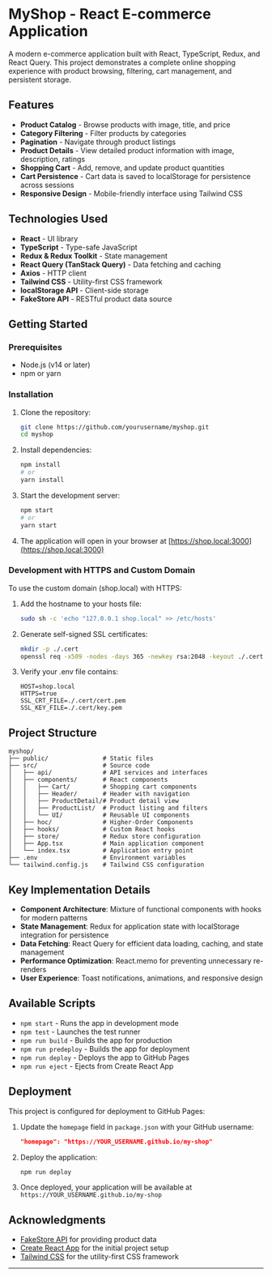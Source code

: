 # MyShop - React E-commerce Application

A modern e-commerce application built with React, TypeScript, Redux, and React Query. This project demonstrates a complete online shopping experience with product browsing, filtering, cart management, and persistent storage.


## Features

- **Product Catalog** - Browse products with image, title, and price
- **Category Filtering** - Filter products by categories
- **Pagination** - Navigate through product listings
- **Product Details** - View detailed product information with image, description, ratings
- **Shopping Cart** - Add, remove, and update product quantities
- **Cart Persistence** - Cart data is saved to localStorage for persistence across sessions
- **Responsive Design** - Mobile-friendly interface using Tailwind CSS

## Technologies Used

- **React** - UI library
- **TypeScript** - Type-safe JavaScript
- **Redux & Redux Toolkit** - State management
- **React Query (TanStack Query)** - Data fetching and caching
- **Axios** - HTTP client
- **Tailwind CSS** - Utility-first CSS framework
- **localStorage API** - Client-side storage
- **FakeStore API** - RESTful product data source

## Getting Started

### Prerequisites

- Node.js (v14 or later)
- npm or yarn

### Installation

1. Clone the repository:
   ```bash
   git clone https://github.com/yourusername/myshop.git
   cd myshop
   ```

2. Install dependencies:
   ```bash
   npm install
   # or
   yarn install
   ```

3. Start the development server:
   ```bash
   npm start
   # or
   yarn start
   ```

4. The application will open in your browser at [https://shop.local:3000](https://shop.local:3000)

### Development with HTTPS and Custom Domain

To use the custom domain (shop.local) with HTTPS:

1. Add the hostname to your hosts file:
   ```bash
   sudo sh -c 'echo "127.0.0.1 shop.local" >> /etc/hosts'
   ```

2. Generate self-signed SSL certificates:
   ```bash
   mkdir -p ./.cert
   openssl req -x509 -nodes -days 365 -newkey rsa:2048 -keyout ./.cert/key.pem -out ./.cert/cert.pem -subj "/CN=shop.local" -addext "subjectAltName=DNS:shop.local"
   ```

3. Verify your .env file contains:
   ```
   HOST=shop.local
   HTTPS=true
   SSL_CRT_FILE=./.cert/cert.pem
   SSL_KEY_FILE=./.cert/key.pem
   ```

## Project Structure

```
myshop/
├── public/               # Static files
├── src/                  # Source code
│   ├── api/              # API services and interfaces
│   ├── components/       # React components
│   │   ├── Cart/         # Shopping cart components
│   │   ├── Header/       # Header with navigation
│   │   ├── ProductDetail/# Product detail view
│   │   ├── ProductList/  # Product listing and filters
│   │   └── UI/           # Reusable UI components
│   ├── hoc/              # Higher-Order Components
│   ├── hooks/            # Custom React hooks
│   ├── store/            # Redux store configuration
│   ├── App.tsx           # Main application component
│   └── index.tsx         # Application entry point
├── .env                  # Environment variables
└── tailwind.config.js    # Tailwind CSS configuration
```

## Key Implementation Details

- **Component Architecture**: Mixture of functional components with hooks for modern patterns
- **State Management**: Redux for application state with localStorage integration for persistence
- **Data Fetching**: React Query for efficient data loading, caching, and state management
- **Performance Optimization**: React.memo for preventing unnecessary re-renders
- **User Experience**: Toast notifications, animations, and responsive design

## Available Scripts

- `npm start` - Runs the app in development mode
- `npm test` - Launches the test runner
- `npm run build` - Builds the app for production
- `npm run predeploy` - Builds the app for deployment
- `npm run deploy` - Deploys the app to GitHub Pages
- `npm run eject` - Ejects from Create React App

## Deployment

This project is configured for deployment to GitHub Pages:

1. Update the `homepage` field in `package.json` with your GitHub username:
   ```json
   "homepage": "https://YOUR_USERNAME.github.io/my-shop"
   ```

2. Deploy the application:
   ```bash
   npm run deploy
   ```

3. Once deployed, your application will be available at `https://YOUR_USERNAME.github.io/my-shop`

## Acknowledgments

- [FakeStore API](https://fakestoreapi.com/) for providing product data
- [Create React App](https://create-react-app.dev/) for the initial project setup
- [Tailwind CSS](https://tailwindcss.com/) for the utility-first CSS framework

---
